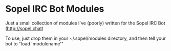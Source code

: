 # Sopel IRC Bot Modules

Just a small collection of modules I've (poorly) written for the Sopel IRC Bot (http://sopel.chat)

To use, just drop them in your ~/.sopel/modules directory, and then tell your bot to "load 'modulename'"
